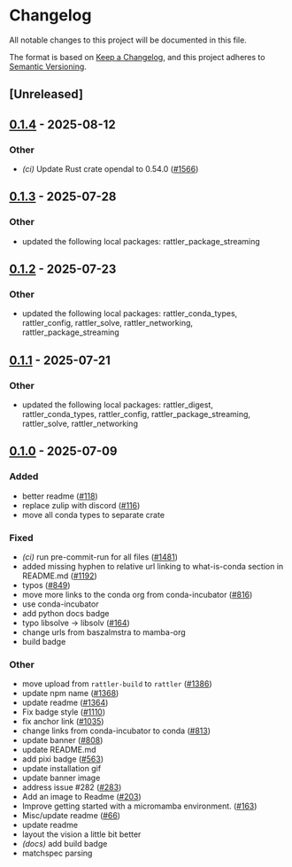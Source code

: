 # Changelog

All notable changes to this project will be documented in this file.

The format is based on [Keep a Changelog](https://keepachangelog.com/en/1.0.0/),
and this project adheres to [Semantic Versioning](https://semver.org/spec/v2.0.0.html).

## [Unreleased]

## [0.1.4](https://github.com/conda/rattler/compare/rattler_upload-v0.1.3...rattler_upload-v0.1.4) - 2025-08-12

### Other

- *(ci)* Update Rust crate opendal to 0.54.0 ([#1566](https://github.com/conda/rattler/pull/1566))

## [0.1.3](https://github.com/conda/rattler/compare/rattler_upload-v0.1.2...rattler_upload-v0.1.3) - 2025-07-28

### Other

- updated the following local packages: rattler_package_streaming

## [0.1.2](https://github.com/conda/rattler/compare/rattler_upload-v0.1.1...rattler_upload-v0.1.2) - 2025-07-23

### Other

- updated the following local packages: rattler_conda_types, rattler_config, rattler_solve, rattler_networking, rattler_package_streaming

## [0.1.1](https://github.com/conda/rattler/compare/rattler_upload-v0.1.0...rattler_upload-v0.1.1) - 2025-07-21

### Other

- updated the following local packages: rattler_digest, rattler_conda_types, rattler_config, rattler_package_streaming, rattler_solve, rattler_networking

## [0.1.0](https://github.com/conda/rattler/releases/tag/rattler_upload-v0.1.0) - 2025-07-09

### Added

- better readme ([#118](https://github.com/conda/rattler/pull/118))
- replace zulip with discord ([#116](https://github.com/conda/rattler/pull/116))
- move all conda types to separate crate

### Fixed

- *(ci)* run pre-commit-run for all files ([#1481](https://github.com/conda/rattler/pull/1481))
- added missing hyphen to relative url linking to what-is-conda section in README.md ([#1192](https://github.com/conda/rattler/pull/1192))
- typos ([#849](https://github.com/conda/rattler/pull/849))
- move more links to the conda org from conda-incubator ([#816](https://github.com/conda/rattler/pull/816))
- use conda-incubator
- add python docs badge
- typo libsolve -> libsolv ([#164](https://github.com/conda/rattler/pull/164))
- change urls from baszalmstra to mamba-org
- build badge

### Other

- move upload from `rattler-build` to `rattler` ([#1386](https://github.com/conda/rattler/pull/1386))
- update npm name ([#1368](https://github.com/conda/rattler/pull/1368))
- update readme ([#1364](https://github.com/conda/rattler/pull/1364))
- Fix badge style ([#1110](https://github.com/conda/rattler/pull/1110))
- fix anchor link ([#1035](https://github.com/conda/rattler/pull/1035))
- change links from conda-incubator to conda ([#813](https://github.com/conda/rattler/pull/813))
- update banner ([#808](https://github.com/conda/rattler/pull/808))
- update README.md
- add pixi badge ([#563](https://github.com/conda/rattler/pull/563))
- update installation gif
- update banner image
- address issue #282 ([#283](https://github.com/conda/rattler/pull/283))
- Add an image to Readme ([#203](https://github.com/conda/rattler/pull/203))
- Improve getting started with a micromamba environment. ([#163](https://github.com/conda/rattler/pull/163))
- Misc/update readme ([#66](https://github.com/conda/rattler/pull/66))
- update readme
- layout the vision a little bit better
- *(docs)* add build badge
- matchspec parsing

